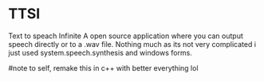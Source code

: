 # TTSI
Text to speach Infinite
A open source application where you can output speech directly or to a .wav file.
Nothing much as its not very complicated i just used system.speech.synthesis and windows forms.

#note to self, remake this in c++ with better everything lol
